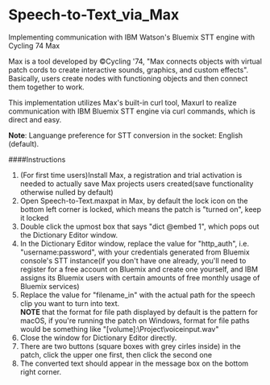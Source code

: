 # Speech-to-Text_via_Max
Implementing communication with IBM Watson's Bluemix STT engine with Cycling 74 Max

Max is a tool developed by &copy;Cycling '74, "Max connects objects with virtual patch cords to create interactive sounds, graphics, and custom effects". Basically, users create nodes with functioning objects and then connect them together to work.

This implementation utilizes Max's built-in curl tool, Maxurl to realize communication with IBM Bluemix STT engine via curl commands, which is direct and easy.

__Note__: Languange preference for STT conversion in the socket: English (default).

####Instructions
1.  (For first time users)Install Max, a registration and trial activation is needed to actually save Max projects users created(save functionality otherwise nulled by default)
2.  Open Speech-to-Text.maxpat in Max, by default the lock icon on the bottom left corner is locked, which means the patch is "turned on", keep it locked
3.  Double click the upmost box that says "dict @embed 1", which pops out the Dictionary Editor window.
4.  In the Dictionary Editor window, replace the value for "http_auth", i.e. "username:password", with your credentials generated from Bluemix console's STT instance(if you don't have one already, you'll need to register for a free account on Bluemix and create one yourself, and IBM assigns its Bluemix users with certain amounts of free monthly usage of Bluemix services)
5.  Replace the value for "filename_in" with the actual path for the speech clip you want to turn into text.  
    __NOTE__ that the format for file path displayed by default is the pattern for macOS, if you're running the patch on Windows, format for file paths would be something like "[volume]:\\Project\\voiceinput.wav"
6.  Close the window for Dictionary Editor directly.
7.  There are two buttons (square boxes with grey cirles inside) in the patch, click the upper one first, then click the second one
8.  The converted text should appear in the message box on the bottom right corner.
